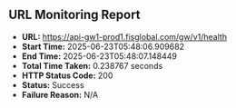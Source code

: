 ## URL Monitoring Report

- **URL:** https://api-gw1-prod1.fisglobal.com/gw/v1/health
- **Start Time:** 2025-06-23T05:48:06.909682
- **End Time:** 2025-06-23T05:48:07.148449
- **Total Time Taken:** 0.238767 seconds
- **HTTP Status Code:** 200
- **Status:** Success
- **Failure Reason:** N/A
